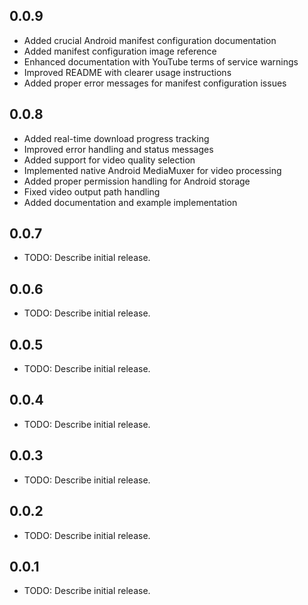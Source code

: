 ## 0.0.9

* Added crucial Android manifest configuration documentation
* Added manifest configuration image reference
* Enhanced documentation with YouTube terms of service warnings
* Improved README with clearer usage instructions
* Added proper error messages for manifest configuration issues

## 0.0.8

* Added real-time download progress tracking
* Improved error handling and status messages
* Added support for video quality selection
* Implemented native Android MediaMuxer for video processing
* Added proper permission handling for Android storage
* Fixed video output path handling
* Added documentation and example implementation

## 0.0.7

* TODO: Describe initial release.

## 0.0.6

* TODO: Describe initial release.

## 0.0.5

* TODO: Describe initial release.

## 0.0.4

* TODO: Describe initial release.

## 0.0.3

* TODO: Describe initial release.

## 0.0.2

* TODO: Describe initial release.

## 0.0.1

* TODO: Describe initial release.
